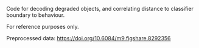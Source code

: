 Code for decoding degraded objects, and correlating distance to classifier boundary to behaviour.

For reference purposes only.

Preprocessed data: https://doi.org/10.6084/m9.figshare.8292356
